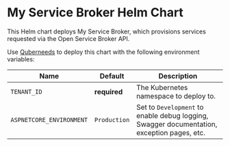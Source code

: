 # My Service Broker Helm Chart

This Helm chart deploys My Service Broker, which provisions services requested via the Open Service Broker API.

Use [Quberneeds](https://github.com/AXOOM/Quberneeds) to deploy this chart with the following environment variables:

| Name                     | Default      | Description                                                                                |
|--------------------------|--------------|--------------------------------------------------------------------------------------------|
| `TENANT_ID`              | **required** | The Kubernetes namespace to deploy to.                                                     |
| `ASPNETCORE_ENVIRONMENT` | `Production` | Set to `Development` to enable debug logging, Swagger documentation, exception pages, etc. |
